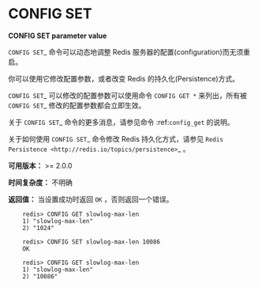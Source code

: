 # CONFIG SET


**CONFIG SET parameter value**

`CONFIG SET`_ 命令可以动态地调整 Redis 服务器的配置(configuration)而无须重启。

你可以使用它修改配置参数，或者改变 Redis 的持久化(Persistence)方式。

`CONFIG SET`_ 可以修改的配置参数可以使用命令 ``CONFIG GET *`` 来列出，所有被 `CONFIG SET`_ 修改的配置参数都会立即生效。

关于 `CONFIG SET`_ 命令的更多消息，请参见命令 :ref:`config_get` 的说明。

关于如何使用 `CONFIG SET`_ 命令修改 Redis 持久化方式，请参见 `Redis Persistence <http://redis.io/topics/persistence>`_ 。

**可用版本：**
    >= 2.0.0

**时间复杂度：**
    不明确

**返回值：**
    当设置成功时返回 ``OK`` ，否则返回一个错误。

```
    redis> CONFIG GET slowlog-max-len
    1) "slowlog-max-len"
    2) "1024"

    redis> CONFIG SET slowlog-max-len 10086
    OK

    redis> CONFIG GET slowlog-max-len
    1) "slowlog-max-len"
    2) "10086"
```

